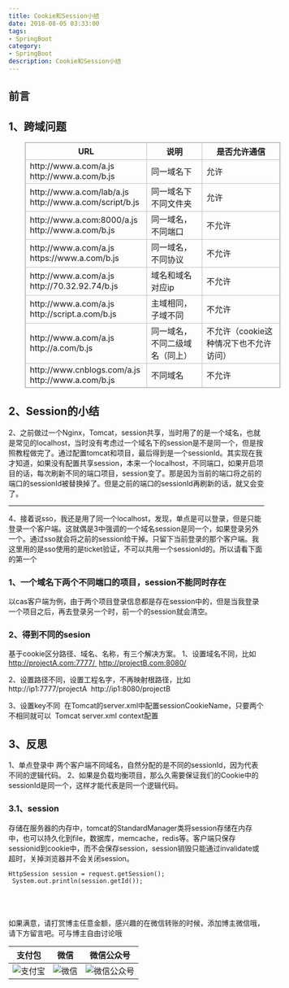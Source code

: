 ```yaml
---
title: Cookie和Session小结
date: 2018-08-05 03:33:00
tags: 
- SpringBoot
category: 
- SpringBoot
description: Cookie和Session小结
---
```

<!-- image url 
https://raw.githubusercontent.com/HealerJean123/HealerJean123.github.io/master/blogImages
　　首行缩进
<font color="red">  </font>
-->

## 前言


## 1、跨域问题

<table class="border" style="margin-left:2em;border:1px solid #C0C0C0;border-collapse:collapse;"><tbody><tr><th style="border:1px solid #C0C0C0;border-collapse:collapse;">URL</th>
<th style="border:1px solid #C0C0C0;border-collapse:collapse;">说明</th>
<th style="border:1px solid #C0C0C0;border-collapse:collapse;">是否允许通信</th>
</tr><tr><td style="border:1px solid #C0C0C0;border-collapse:collapse;">http://www.a.com/a.js&nbsp;<br>
http://www.a.com/b.js</td>
<td style="border:1px solid #C0C0C0;border-collapse:collapse;">同一域名下</td>
<td style="border:1px solid #C0C0C0;border-collapse:collapse;">允许</td>
</tr><tr><td style="border:1px solid #C0C0C0;border-collapse:collapse;">http://www.a.com/lab/a.js&nbsp;<br>
http://www.a.com/script/b.js</td>
<td style="border:1px solid #C0C0C0;border-collapse:collapse;">同一域名下不同文件夹</td>
<td style="border:1px solid #C0C0C0;border-collapse:collapse;">允许</td>
</tr><tr><td style="border:1px solid #C0C0C0;border-collapse:collapse;">http://www.a.com:8000/a.js&nbsp;<br>
http://www.a.com/b.js</td>
<td style="border:1px solid #C0C0C0;border-collapse:collapse;">同一域名，不同端口</td>
<td style="border:1px solid #C0C0C0;border-collapse:collapse;">不允许</td>
</tr><tr><td style="border:1px solid #C0C0C0;border-collapse:collapse;">http://www.a.com/a.js&nbsp;<br>
https://www.a.com/b.js</td>
<td style="border:1px solid #C0C0C0;border-collapse:collapse;">同一域名，不同协议</td>
<td style="border:1px solid #C0C0C0;border-collapse:collapse;">不允许</td>
</tr><tr><td style="border:1px solid #C0C0C0;border-collapse:collapse;">http://www.a.com/a.js&nbsp;<br>
http://70.32.92.74/b.js</td>
<td style="border:1px solid #C0C0C0;border-collapse:collapse;">域名和域名对应ip</td>
<td style="border:1px solid #C0C0C0;border-collapse:collapse;">不允许</td>
</tr><tr><td style="border:1px solid #C0C0C0;border-collapse:collapse;">http://www.a.com/a.js&nbsp;<br>
http://script.a.com/b.js</td>
<td style="border:1px solid #C0C0C0;border-collapse:collapse;">主域相同，子域不同</td>
<td style="border:1px solid #C0C0C0;border-collapse:collapse;">不允许</td>
</tr><tr><td style="border:1px solid #C0C0C0;border-collapse:collapse;">http://www.a.com/a.js&nbsp;<br>
http://a.com/b.js</td>
<td style="border:1px solid #C0C0C0;border-collapse:collapse;">同一域名，不同二级域名（同上）</td>
<td style="border:1px solid #C0C0C0;border-collapse:collapse;">不允许（cookie这种情况下也不允许访问）</td>
</tr><tr><td style="border:1px solid #C0C0C0;border-collapse:collapse;">http://www.cnblogs.com/a.js&nbsp;<br>
http://www.a.com/b.js</td>
<td style="border:1px solid #C0C0C0;border-collapse:collapse;">不同域名</td>
<td style="border:1px solid #C0C0C0;border-collapse:collapse;">不允许</td>
</tr></tbody></table>


## 2、Session的小结

2、之前做过一个Nginx，Tomcat，session共享，当时用了的是一个域名，也就是常见的localhost，当时没有考虑过一个域名下的session是不是同一个，但是按照教程做完了。通过配置tomcat和项目，最后得到是一个sessionId。其实现在我才知道，如果没有配置共享session，本来一个localhost，不同端口，如果开启项目的话，每次刷新不同的端口项目，session变了。那是因为当前的端口将之前的端口的sessionId被替换掉了。但是之前的端口的sessionId再刷新的话，就又会变了。

---

4、接着说sso，我还是用了同一个localhost，发现，单点是可以登录，但是只能登录一个客户端。这就偶是3中强调的一个域名session是同一个，如果登录另外一个。通过sso就会将之前的session给干掉。只留下当前登录的那个客户端。我这里用的是sso使用的是ticket验证，不可以共用一个sessionId的。所以请看下面的第一个


### 1、一个域名下两个不同端口的项目，session不能同时存在

以cas客户端为例，由于两个项目登录信息都是存在session中的，但是当我登录一个项目之后，再去登录另一个时，前一个的session就会清空。

### 2、得到不同的sesion

基于cookie区分路径、域名、名称，有三个解决方案。
1、设置域名不同，比如 
http://projectA.com:7777/ 
http://projectB.com:8080/

2、设置路径不同，设置工程名字，不再映射根路径，比如 
 http://ip1:7777/projectA  http://ip1:8080/projectB

3、设置key不同  在Tomcat的server.xml中配置sessionCookieName，只要两个不相同就可以  Tomcat server.xml context配置



## 3、反思

1、单点登录中 两个客户端不同域名，自然分配的是不同的sessionId，因为代表不同的逻辑代码。
2、如果是负载均衡项目，那么久需要保证我们的Cookie中的 sessionId是同一个，这样才能代表是同一个逻辑代码。

### 3.1、session

存储在服务器的内存中，tomcat的StandardManager类将session存储在内存中，也可以持久化到file，数据库，memcache，redis等。客户端只保存sessionid到cookie中，而不会保存session，session销毁只能通过invalidate或超时，关掉浏览器并不会关闭session。


```
HttpSession session = request.getSession();
 System.out.println(session.getId());
```

<br/><br/><br/>
如果满意，请打赏博主任意金额，感兴趣的在微信转账的时候，添加博主微信哦， 请下方留言吧。可与博主自由讨论哦

|支付包 | 微信|微信公众号|
|:-------:|:-------:|:------:|
|![支付宝](https://raw.githubusercontent.com/HealerJean123/HealerJean123.github.io/master/assets/img/tctip/alpay.jpg) | ![微信](https://raw.githubusercontent.com/HealerJean123/HealerJean123.github.io/master/assets/img/tctip/weixin.jpg)|![微信公众号](https://raw.githubusercontent.com/HealerJean123/HealerJean123.github.io/master/assets/img/my/qrcode_for_gh_a23c07a2da9e_258.jpg)|




<!-- Gitalk 评论 start  -->

<link rel="stylesheet" href="https://unpkg.com/gitalk/dist/gitalk.css">
<script src="https://unpkg.com/gitalk@latest/dist/gitalk.min.js"></script> 
<div id="gitalk-container"></div>    
 <script type="text/javascript">
    var gitalk = new Gitalk({
		clientID: `1d164cd85549874d0e3a`,
		clientSecret: `527c3d223d1e6608953e835b547061037d140355`,
		repo: `HealerJean123.github.io`,
		owner: 'HealerJean123',
		admin: ['HealerJean123'],
		id: 'CsEcgEt8Jg8Kz5yI',
    });
    gitalk.render('gitalk-container');
</script> 

<!-- Gitalk end -->

